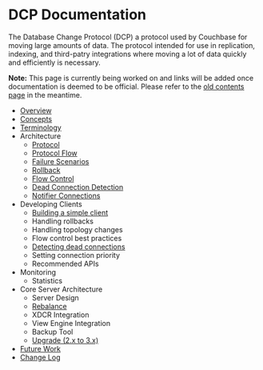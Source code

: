 # DCP Documentation

The Database Change Protocol (DCP) a protocol used by Couchbase for moving large amounts of data. The protocol intended for use in replication, indexing, and third-patry integrations where moving a lot of data quickly and efficiently is necessary.

**Note:** This page is currently being worked on and links will be added once documentation is deemed to be official. Please refer to the [old contents page](deprecated/README.md) in the meantime.

* [Overview](documentation/overview.md)
* [Concepts](documentation/concepts.md)
* [Terminology](documentation/terminology.md)
* Architecture
	* [Protocol](documentation/protocol.md)
	* [Protocol Flow](documentation/protocol-flow.md)
	* [Failure Scenarios](documentation/failure-scenarios.md)
	* [Rollback](documentation/rollback.md)
	* [Flow Control](documentation/flow-control.md)
	* [Dead Connection Detection](documentation/dead-connections.md)
	* [Notifier Connections](documentation/notifier-connection.md)
* Developing Clients
	* [Building a simple client](documentation/building-a-simple-client.md)
	* Handling rollbacks
	* Handling topology changes
	* Flow control best practices
	* [Detecting dead connections](documentation/dead-connections.md)
	* Setting connection priority
	* Recommended APIs
* Monitoring
	* Statistics
* Core Server Architecture
	* Server Design
	* [Rebalance](documentation/rebalance.md)
	* XDCR Integration
	* View Engine Integration
	* Backup Tool
	* [Upgrade (2.x to 3.x)](documentation/upgrade.md)
* [Future Work](documentation/future-work.md)
* [Change Log](documentation/changelog.md)
